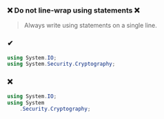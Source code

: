 ### ❌ Do not line-wrap using statements ❌

> Always write using statements on a single line.

### ✔
``` csharp
using System.IO;
using System.Security.Cryptography;
```

### ❌ 
``` csharp
using System.IO;
using System
    .Security.Cryptography;
```

